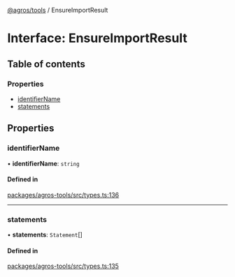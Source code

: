 [@agros/tools](../index.md) / EnsureImportResult

# Interface: EnsureImportResult

## Table of contents

### Properties

- [identifierName](EnsureImportResult.md#identifiername)
- [statements](EnsureImportResult.md#statements)

## Properties

### <a id="identifiername" name="identifiername"></a> identifierName

• **identifierName**: `string`

#### Defined in

[packages/agros-tools/src/types.ts:136](https://github.com/agrosjs/agros/blob/45f6140/packages/agros-tools/src/types.ts#L136)

___

### <a id="statements" name="statements"></a> statements

• **statements**: `Statement`[]

#### Defined in

[packages/agros-tools/src/types.ts:135](https://github.com/agrosjs/agros/blob/45f6140/packages/agros-tools/src/types.ts#L135)
